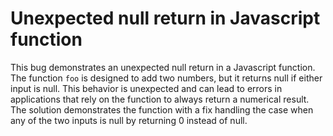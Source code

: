 # Unexpected null return in Javascript function
This bug demonstrates an unexpected null return in a Javascript function. The function `foo` is designed to add two numbers, but it returns null if either input is null. This behavior is unexpected and can lead to errors in applications that rely on the function to always return a numerical result. The solution demonstrates the function with a fix handling the case when any of the two inputs is null by returning 0 instead of null.